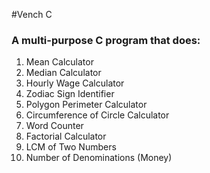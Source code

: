 #Vench C

### A multi-purpose C program that does:

1. Mean Calculator
2. Median Calculator
3. Hourly Wage Calculator
4. Zodiac Sign Identifier
5. Polygon Perimeter Calculator
6. Circumference of Circle Calculator
7. Word Counter
8. Factorial Calculator
9. LCM of Two Numbers
10. Number of Denominations (Money)
